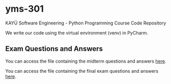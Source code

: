 # yms-301  
KAYÜ Software Engineering - Python Programming Course Code Repository  

We write our code using the virtual environment (venv) in PyCharm.  

## Exam Questions and Answers  
You can access the file containing the midterm questions and answers [here](https://github.com/furkandlkdr/yms-301/blob/main/python-vize.md).  

You can access the file containing the final exam questions and answers [here](https://github.com/furkandlkdr/yms-301/blob/main/python-final.md).  
